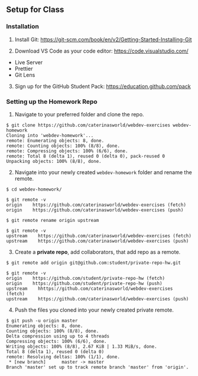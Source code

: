 ## Setup for Class

### Installation

1. Install Git: https://git-scm.com/book/en/v2/Getting-Started-Installing-Git

2. Download VS Code as your code editor: https://code.visualstudio.com/
- Live Server
- Prettier
- Git Lens

3. Sign up for the GitHub Student Pack: https://education.github.com/pack

### Setting up the Homework Repo

1. Navigate to your preferred folder and clone the repo.

```console
$ git clone https://github.com/caterinasworld/webdev-exercises webdev-homework
Cloning into 'webdev-homework'...
remote: Enumerating objects: 8, done.
remote: Counting objects: 100% (8/8), done.
remote: Compressing objects: 100% (6/6), done.
remote: Total 8 (delta 1), reused 0 (delta 0), pack-reused 0
Unpacking objects: 100% (8/8), done.
```
2. Navigate into your newly created `webdev-homework` folder and rename the remote.

```console
$ cd webdev-homework/

$ git remote -v
origin	  https://github.com/caterinasworld/webdev-exercises (fetch)
origin	  https://github.com/caterinasworld/webdev-exercises (push)

$ git remote rename origin upstream

$ git remote -v
upstream	https://github.com/caterinasworld/webdev-exercises (fetch)
upstream	https://github.com/caterinasworld/webdev-exercises (push)
```

3. Create a __private repo__, add collaborators, that add repo as a remote. 

```console
$ git remote add origin git@github.com:student/private-repo-hw.git

$ git remote -v
origin	  https://github.com/student/private-repo-hw (fetch)
origin	  https://github.com/student/private-repo-hw (push)
upstream	hhttps://github.com/caterinasworld/webdev-exercises (fetch)
upstream	https://github.com/caterinasworld/webdev-exercises (push)
```

4. Push the files you cloned into your newly created private remote.

```console
$ git push -u origin master
Enumerating objects: 8, done.
Counting objects: 100% (8/8), done.
Delta compression using up to 4 threads
Compressing objects: 100% (6/6), done.
Writing objects: 100% (8/8), 2.67 KiB | 1.33 MiB/s, done.
Total 8 (delta 1), reused 0 (delta 0)
remote: Resolving deltas: 100% (1/1), done.
 * [new branch]      master -> master
Branch 'master' set up to track remote branch 'master' from 'origin'.
```
